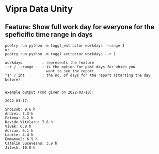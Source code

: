 # Vipra Data Unity

## Feature: Show full work day for everyone for the speficific time range in days

```
poetry run python -m toggl_extractor workdays --range 1
or
poetry run python -m toggl_extractor workdays --r 1

workdays         : represents the feature
--r / --range    : is the option for past days for which you
                   want to see the report 
"1" / int        : the no. of days for the report (starting the day before)


exemple output (cmd given on 2022-03-18):

2022-03-17:

Shoisob: 9.6 h
Andrei: 7.3 h
Fatema: 8.2 h
Davide Vitelaru: 7.6 h
Vivek: 6.8 h
Adrian: 6.1 h
Laurie: 4.4 h
Emmanuel: 6.5 h
Catalin Suceveanu: 3.9 h
Jitesh: 10.0 h
```
